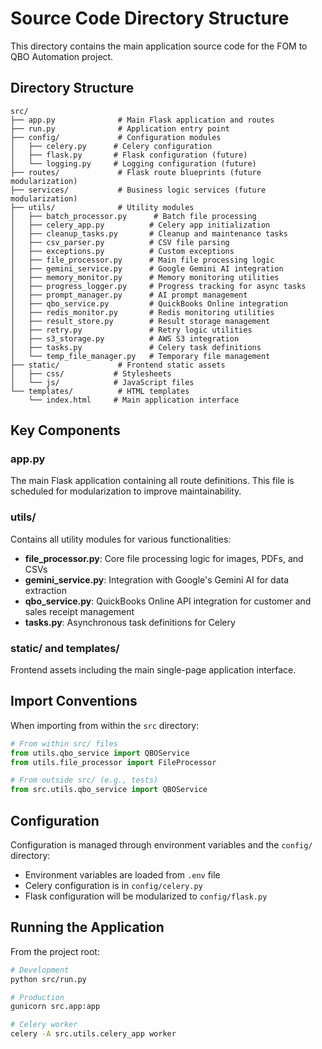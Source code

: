 # Source Code Directory Structure

This directory contains the main application source code for the FOM to QBO Automation project.

## Directory Structure

```
src/
├── app.py              # Main Flask application and routes
├── run.py              # Application entry point
├── config/             # Configuration modules
│   ├── celery.py      # Celery configuration
│   ├── flask.py       # Flask configuration (future)
│   └── logging.py     # Logging configuration (future)
├── routes/             # Flask route blueprints (future modularization)
├── services/           # Business logic services (future modularization)
├── utils/              # Utility modules
│   ├── batch_processor.py      # Batch file processing
│   ├── celery_app.py          # Celery app initialization
│   ├── cleanup_tasks.py       # Cleanup and maintenance tasks
│   ├── csv_parser.py          # CSV file parsing
│   ├── exceptions.py          # Custom exceptions
│   ├── file_processor.py      # Main file processing logic
│   ├── gemini_service.py      # Google Gemini AI integration
│   ├── memory_monitor.py      # Memory monitoring utilities
│   ├── progress_logger.py     # Progress tracking for async tasks
│   ├── prompt_manager.py      # AI prompt management
│   ├── qbo_service.py         # QuickBooks Online integration
│   ├── redis_monitor.py       # Redis monitoring utilities
│   ├── result_store.py        # Result storage management
│   ├── retry.py               # Retry logic utilities
│   ├── s3_storage.py          # AWS S3 integration
│   ├── tasks.py               # Celery task definitions
│   └── temp_file_manager.py   # Temporary file management
├── static/             # Frontend static assets
│   ├── css/           # Stylesheets
│   └── js/            # JavaScript files
└── templates/          # HTML templates
    └── index.html     # Main application interface
```

## Key Components

### app.py
The main Flask application containing all route definitions. This file is scheduled for modularization to improve maintainability.

### utils/
Contains all utility modules for various functionalities:
- **file_processor.py**: Core file processing logic for images, PDFs, and CSVs
- **gemini_service.py**: Integration with Google's Gemini AI for data extraction
- **qbo_service.py**: QuickBooks Online API integration for customer and sales receipt management
- **tasks.py**: Asynchronous task definitions for Celery

### static/ and templates/
Frontend assets including the main single-page application interface.

## Import Conventions

When importing from within the `src` directory:
```python
# From within src/ files
from utils.qbo_service import QBOService
from utils.file_processor import FileProcessor

# From outside src/ (e.g., tests)
from src.utils.qbo_service import QBOService
```

## Configuration

Configuration is managed through environment variables and the `config/` directory:
- Environment variables are loaded from `.env` file
- Celery configuration is in `config/celery.py`
- Flask configuration will be modularized to `config/flask.py`

## Running the Application

From the project root:
```bash
# Development
python src/run.py

# Production
gunicorn src.app:app

# Celery worker
celery -A src.utils.celery_app worker
```